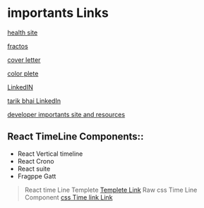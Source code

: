 
# importants Links 

[health site](https://health-care-g15iz39v8-jihanstk.vercel.app/)

[fractos](https://fractos-client.vercel.app/)

[cover letter](https://docs.google.com/presentation/d/1qsd-F5gyPtSpOm1SHLSE-GQfiJjWkkLK/edit#slide=id.p1)

[color plete](https://colorhunt.co/palettes/)

[LinkedIN](https://docs.google.com/presentation/d/1UFZiA7700ojboj96ZbRqI0CmulpdIjWP/edit#slide=id.p1)

[tarik bhai LinkedIn ](https://www.linkedin.com/pulse/ahmad-tarique-hasan-3c%3FtrackingId=zUlO6akIQOe0TDigw0bfLQ%253D%253D/?trackingId=zUlO6akIQOe0TDigw0bfLQ%3D%3D)

[developer importants site and resources](https://docs.google.com/presentation/d/12olU-FQsPRWt7Y7XOvKtKiGoMbMGBSPVf7Vsvzsi4-k/edit#slide=id.gc6f980f91_0_0)

## React TimeLine Components::

+ React Vertical timeline
+ React Crono
+ React suite
+ Fragppe Gatt
> React time Line Templete
[Templete Link](https://freefrontend.com/react-js-timelines/)
> Raw css Time Line Component
[css Time link Link](https://freefrontend.com/css-timelines/#google_vignette)
